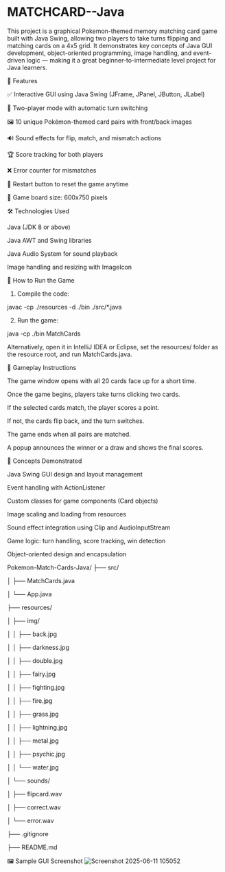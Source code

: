 # MATCHCARD--Java
This project is a graphical Pokemon-themed memory matching card game built with Java Swing, allowing two players to take turns flipping and matching cards on a 4x5 grid. It demonstrates key concepts of Java GUI development, object-oriented programming, image handling, and event-driven logic — making it a great beginner-to-intermediate level project for Java learners.

🧩 Features

✅ Interactive GUI using Java Swing (JFrame, JPanel, JButton, JLabel)

🎯 Two-player mode with automatic turn switching

🖼️ 10 unique Pokémon-themed card pairs with front/back images

🔊 Sound effects for flip, match, and mismatch actions

🏆 Score tracking for both players

❌ Error counter for mismatches

🔄 Restart button to reset the game anytime

📏 Game board size: 600x750 pixels

🛠️ Technologies Used

Java (JDK 8 or above)

Java AWT and Swing libraries

Java Audio System for sound playback

Image handling and resizing with ImageIcon

🚀 How to Run the Game

1. Compile the code:

javac -cp ./resources -d ./bin ./src/*.java

2. Run the game:
   
java -cp ./bin MatchCards

Alternatively, open it in IntelliJ IDEA or Eclipse, set the resources/ folder as the resource root, and run MatchCards.java.

📌 Gameplay Instructions

The game window opens with all 20 cards face up for a short time.

Once the game begins, players take turns clicking two cards.

If the selected cards match, the player scores a point.

If not, the cards flip back, and the turn switches.

The game ends when all pairs are matched.

A popup announces the winner or a draw and shows the final scores.

🧠 Concepts Demonstrated

Java Swing GUI design and layout management

Event handling with ActionListener

Custom classes for game components (Card objects)

Image scaling and loading from resources

Sound effect integration using Clip and AudioInputStream

Game logic: turn handling, score tracking, win detection

Object-oriented design and encapsulation

Pokemon-Match-Cards-Java/
├── src/

│   ├── MatchCards.java

│   └── App.java

├── resources/

│   ├── img/

│   │    ├── back.jpg

│   │    ├── darkness.jpg

│   │    ├── double.jpg

│   │    ├── fairy.jpg

│   │    ├── fighting.jpg

│   │    ├── fire.jpg

│   │    ├── grass.jpg

│   │    ├── lightning.jpg

│   │    ├── metal.jpg

│   │    ├── psychic.jpg

│   │    └── water.jpg

│   └── sounds/

│        ├── flipcard.wav

│        ├── correct.wav

│        └── error.wav

├── .gitignore

├── README.md


🖼️ Sample GUI Screenshot
![Screenshot 2025-06-11 105052](https://github.com/user-attachments/assets/5b981f1b-11f4-4483-a16e-c1ecc9f91800)

